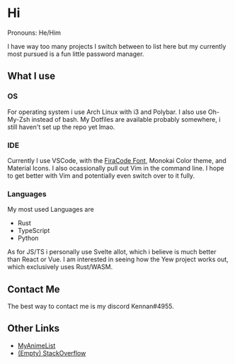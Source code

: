 # Hi

Pronouns: He/Him

I have way too many projects I switch between to list here but my currently most pursued is a fun little password manager.

## What I use

### OS
For operating system i use Arch Linux with i3 and Polybar. I also use Oh-My-Zsh instead of bash. My Dotfiles are available probably somewhere, i still haven't set up the repo yet lmao.

### IDE
Currently I use VSCode, with the [FiraCode Font](github.com/tonsky/FiraCode), Monokai Color theme, and Material Icons. I also ocassionally pull out Vim in the command line. I hope to get better with Vim and potentially even switch over to it fully.

### Languages
My most used Languages are

- Rust
- TypeScript
- Python

As for JS/TS i personally use Svelte allot, which i believe is much better than React or Vue. I am interested in seeing how the Yew project works out, which exclusively uses Rust/WASM.

## Contact Me
The best way to contact me is my discord Kennan#4955.

## Other Links
- [MyAnimeList](https://myanimelist.net/animelist/Kennnan)
- [(Empty) StackOverflow](https://stackoverflow.com/users/13185735/kennan-hunter)
